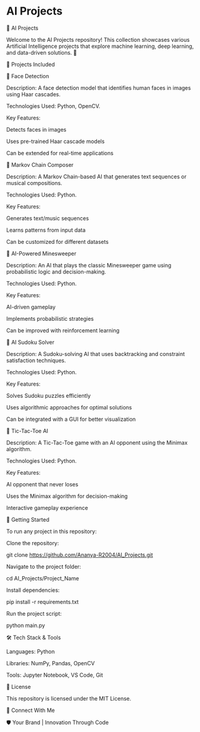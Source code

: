 # AI Projects
🤖 AI Projects



Welcome to the AI Projects repository! This collection showcases various Artificial Intelligence projects that explore machine learning, deep learning, and data-driven solutions. 🚀

📌 Projects Included

🔹 Face Detection

Description: A face detection model that identifies human faces in images using Haar cascades.

Technologies Used: Python, OpenCV.

Key Features:

Detects faces in images

Uses pre-trained Haar cascade models

Can be extended for real-time applications

🔹 Markov Chain Composer

Description: A Markov Chain-based AI that generates text sequences or musical compositions.

Technologies Used: Python.

Key Features:

Generates text/music sequences

Learns patterns from input data

Can be customized for different datasets

🔹 AI-Powered Minesweeper

Description: An AI that plays the classic Minesweeper game using probabilistic logic and decision-making.

Technologies Used: Python.

Key Features:

AI-driven gameplay

Implements probabilistic strategies

Can be improved with reinforcement learning

🔹 AI Sudoku Solver

Description: A Sudoku-solving AI that uses backtracking and constraint satisfaction techniques.

Technologies Used: Python.

Key Features:

Solves Sudoku puzzles efficiently

Uses algorithmic approaches for optimal solutions

Can be integrated with a GUI for better visualization

🔹 Tic-Tac-Toe AI

Description: A Tic-Tac-Toe game with an AI opponent using the Minimax algorithm.

Technologies Used: Python.

Key Features:

AI opponent that never loses

Uses the Minimax algorithm for decision-making

Interactive gameplay experience

🚀 Getting Started

To run any project in this repository:

Clone the repository:

git clone https://github.com/Ananya-R2004/AI_Projects.git

Navigate to the project folder:

cd AI_Projects/Project_Name

Install dependencies:

pip install -r requirements.txt

Run the project script:

python main.py

🛠️ Tech Stack & Tools

Languages: Python

Libraries: NumPy, Pandas, OpenCV

Tools: Jupyter Notebook, VS Code, Git

📜 License

This repository is licensed under the MIT License.

🔗 Connect With Me



🛡️ Your Brand | Innovation Through Code


